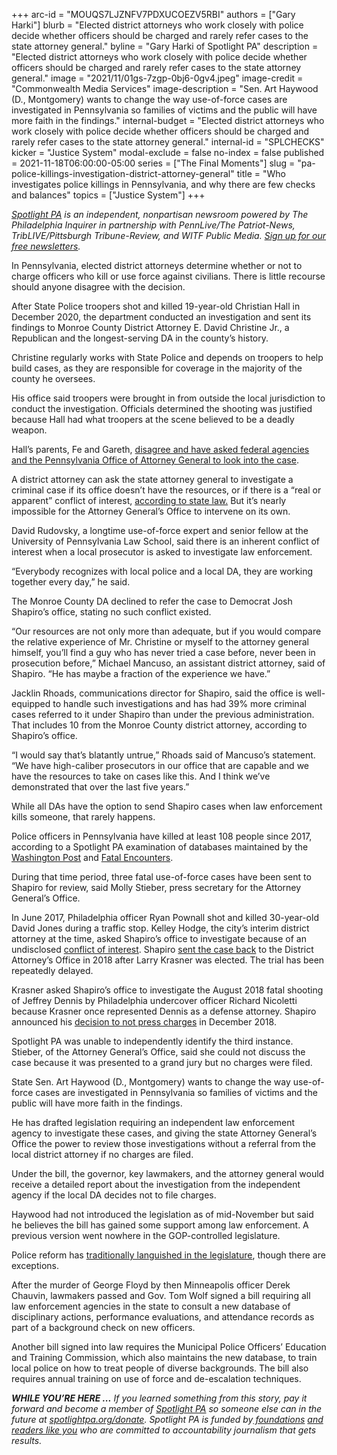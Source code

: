 +++
arc-id = "MOUQS7LJZNFV7PDXUCOEZV5RBI"
authors = ["Gary Harki"]
blurb = "Elected district attorneys who work closely with police decide whether officers should be charged and rarely refer cases to the state attorney general."
byline = "Gary Harki of Spotlight PA"
description = "Elected district attorneys who work closely with police decide whether officers should be charged and rarely refer cases to the state attorney general."
image = "2021/11/01gs-7zgp-0bj6-0gv4.jpeg"
image-credit = "Commonwealth Media Services"
image-description = "Sen. Art Haywood (D., Montgomery) wants to change the way use-of-force cases are investigated in Pennsylvania so families of victims and the public will have more faith in the findings."
internal-budget = "Elected district attorneys who work closely with police decide whether officers should be charged and rarely refer cases to the state attorney general."
internal-id = "SPLCHECKS"
kicker = "Justice System"
modal-exclude = false
no-index = false
published = 2021-11-18T06:00:00-05:00
series = ["The Final Moments"]
slug = "pa-police-killings-investigation-district-attorney-general"
title = "Who investigates police killings in Pennsylvania, and why there are few checks and balances"
topics = ["Justice System"]
+++

<a href="https://www.spotlightpa.org/"><i>Spotlight PA</i></a><i> is an independent, nonpartisan newsroom powered by The Philadelphia Inquirer in partnership with PennLive/The Patriot-News, TribLIVE/Pittsburgh Tribune-Review, and WITF Public Media. </i><a href="https://www.spotlightpa.org/newsletters"><i>Sign up for our free newsletters</i></a><i>.</i>

In Pennsylvania, elected district attorneys determine whether or not to charge officers who kill or use force against civilians. There is little recourse should anyone disagree with the decision.

After State Police troopers shot and killed 19-year-old Christian Hall in December 2020, the department conducted an investigation and sent its findings to Monroe County District Attorney E. David Christine Jr., a Republican and the longest-serving DA in the county’s history.

Christine regularly works with State Police and depends on troopers to help build cases, as they are responsible for coverage in the majority of the county he oversees.

<script src="https://www.spotlightpa.org/embed.js" async></script><div data-spl-embed-version="1" data-spl-src="https://www.spotlightpa.org/embeds/newsletter/"></div>

His office said troopers were brought in from outside the local jurisdiction to conduct the investigation. Officials determined the shooting was justified because Hall had what troopers at the scene believed to be a deadly weapon.

Hall’s parents, Fe and Gareth, <a href="https://www.spotlightpa.org/news/2021/11/christian-hall-state-police-shooting-stroudsburg/" target="_blank">disagree and have asked federal agencies and the Pennsylvania Office of Attorney General to look into the case</a>.

A district attorney can ask the state attorney general to investigate a criminal case if its office doesn’t have the resources, or if there is a “real or apparent” conflict of interest, <a href="https://www.legis.state.pa.us/cfdocs/legis/LI/uconsCheck.cfm?txtType=HTM&yr=1980&sessInd=0&smthLwInd=0&act=164&chpt=2&sctn=5&subsctn=0">according to state law.</a> But it’s nearly impossible for the Attorney General’s Office to intervene on its own.

David Rudovsky, a longtime use-of-force expert and senior fellow at the University of Pennsylvania Law School, said there is an inherent conflict of interest when a local prosecutor is asked to investigate law enforcement.

“Everybody recognizes with local police and a local DA, they are working together every day,” he said.

The Monroe County DA declined to refer the case to Democrat Josh Shapiro’s office, stating no such conflict existed.

“Our resources are not only more than adequate, but if you would compare the relative experience of Mr. Christine or myself to the attorney general himself, you’ll find a guy who has never tried a case before, never been in prosecution before,” Michael Mancuso, an assistant district attorney, said of Shapiro. “He has maybe a fraction of the experience we have.”

Jacklin Rhoads, communications director for Shapiro, said the office is well-equipped to handle such investigations and has had 39% more criminal cases referred to it under Shapiro than under the previous administration. That includes 10 from the Monroe County district attorney, according to Shapiro’s office.

“I would say that’s blatantly untrue,” Rhoads said of Mancuso’s statement. “We have high-caliber prosecutors in our office that are capable and we have the resources to take on cases like this. And I think we’ve demonstrated that over the last five years.”

While all DAs have the option to send Shapiro cases when law enforcement kills someone, that rarely happens.

Police officers in Pennsylvania have killed at least 108 people since 2017, according to a Spotlight PA examination of databases maintained by the <a href="https://www.washingtonpost.com/graphics/investigations/police-shootings-database/">Washington Post</a> and <a href="https://fatalencounters.org/">Fatal Encounters</a>.

During that time period, three fatal use-of-force cases have been sent to Shapiro for review, said Molly Stieber, press secretary for the Attorney General’s Office.

In June 2017, Philadelphia officer Ryan Pownall shot and killed 30-year-old David Jones during a traffic stop. Kelley Hodge, the city’s interim district attorney at the time, asked Shapiro’s office to investigate because of an undisclosed <a href="https://whyy.org/articles/state-investigating-philly-police-shooting-of-man-on-dirt-bike/">conflict of interest</a>. Shapiro <a href="https://philly.metro.us/david-jones-shooting-case-handed-to-krasner/">sent the case back</a> to the District Attorney’s Office in 2018 after Larry Krasner was elected. The trial has been repeatedly delayed.

Krasner asked Shapiro’s office to investigate the August 2018 fatal shooting of Jeffrey Dennis by Philadelphia undercover officer Richard Nicoletti because Krasner once represented Dennis as a defense attorney. Shapiro announced his <a href="https://www.inquirer.com/philly/news/richard-nicoletti-police-shooting-jeffrey-dennis-krasner-mcnesby-20181204.html">decision to not press charges</a> in December 2018.

Spotlight PA was unable to independently identify the third instance. Stieber, of the Attorney General’s Office, said she could not discuss the case because it was presented to a grand jury but no charges were filed.

State Sen. Art Haywood (D., Montgomery) wants to change the way use-of-force cases are investigated in Pennsylvania so families of victims and the public will have more faith in the findings.

He has drafted legislation requiring an independent law enforcement agency to investigate these cases, and giving the state Attorney General’s Office the power to review those investigations without a referral from the local district attorney if no charges are filed.

Under the bill, the governor, key lawmakers, and the attorney general would receive a detailed report about the investigation from the independent agency if the local DA decides not to file charges.

<script src="https://www.spotlightpa.org/embed.js" async></script><div data-spl-embed-version="1" data-spl-src="https://www.spotlightpa.org/embeds/donate/?eyebrow_text=SUPPORT%20SPOTLIGHT%20PA&cta_text=YES%2C%20DOUBLE%20MY%20GIFT&teaser_text=Support%20Spotlight%20PA's%20vital%20investigative%20journalism%20for%20Pennsylvania%20and%20for%20a%20limited%20time%2C%20all%20gifts%20will%20be%20DOUBLED."></div>

Haywood had not introduced the legislation as of mid-November but said he believes the bill has gained some support among law enforcement. A previous version went nowhere in the GOP-controlled legislature.

Police reform has <a href="https://www.spotlightpa.org/news/2020/06/police-protest-pennsylvania-antwon-rose-use-of-force/">traditionally languished in the legislature</a>, though there are exceptions.

After the murder of George Floyd by then Minneapolis officer Derek Chauvin, lawmakers passed and Gov. Tom Wolf signed a bill requiring all law enforcement agencies in the state to consult a new database of disciplinary actions, performance evaluations, and attendance records as part of a background check on new officers.

Another bill signed into law requires the Municipal Police Officers’ Education and Training Commission, which also maintains the new database, to train local police on how to treat people of diverse backgrounds. The bill also requires annual training on use of force and de-escalation techniques.

<i><b>WHILE YOU’RE HERE ...</b></i><i> If you learned something from this story, pay it forward and become a member of </i><a href="https://www.spotlightpa.org/"><i>Spotlight PA</i></a><i> so someone else can in the future at </i><a href="http://spotlightpa.org/donate"><i>spotlightpa.org/donate</i></a><i>. Spotlight PA is funded by</i><a href="https://www.spotlightpa.org/support"><i> foundations</i></a><i> </i><a href="https://www.spotlightpa.org/support"><i>and readers like you</i></a><i> who are committed to accountability journalism that gets results.</i>
